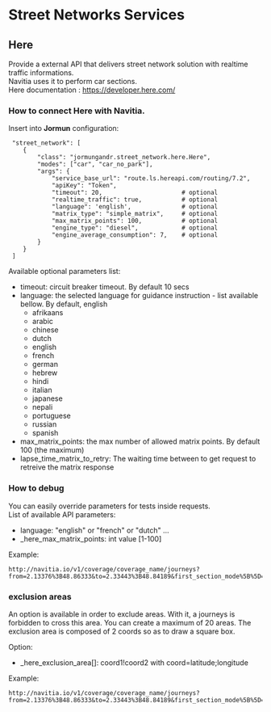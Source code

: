 # Street Networks Services

## Here

Provide a external API that delivers street network solution with realtime traffic informations.<br>
Navitia uses it to perform car sections.<br>
Here documentation : https://developer.here.com/

### How to connect Here with Navitia.

Insert into **Jormun** configuration:

```
 "street_network": [
    {
        "class": "jormungandr.street_network.here.Here",
        "modes": ["car", "car_no_park"],
        "args": {
            "service_base_url": "route.ls.hereapi.com/routing/7.2",
            "apiKey": "Token",
            "timeout": 20,                      # optional
            "realtime_traffic": true,           # optional
            "language": 'english',              # optional
            "matrix_type": "simple_matrix",     # optional
            "max_matrix_points": 100,           # optional
            "engine_type": "diesel",            # optional
            "engine_average_consumption": 7,    # optional
        }
    }
 ]
```

Available optional parameters list:
* timeout: circuit breaker timeout. By default 10 secs
* language: the selected language for guidance instruction - list available bellow. By default, english
    * afrikaans
    * arabic
    * chinese
    * dutch
    * english
    * french
    * german
    * hebrew
    * hindi
    * italian
    * japanese
    * nepali
    * portuguese
    * russian
    * spanish
* max_matrix_points: the max number of allowed matrix points. By default 100 (the maximum)
* lapse_time_matrix_to_retry: The waiting time between to get request to retreive the matrix response

### How to debug

You can easily override parameters for tests inside requests.<br>
List of available API parameters:
* language: "english" or "french" or "dutch" ...
* _here_max_matrix_points: int value [1-100]

Example:

```
http://navitia.io/v1/coverage/coverage_name/journeys?from=2.13376%3B48.86333&to=2.33443%3B48.84189&first_section_mode%5B%5D=car&_here_realtime_traffic=true&_here_max_matrix_points=50&language=french
```

### exclusion areas

An option is available in order to exclude areas. With it, a journeys is forbidden to cross this area. You can create a maximum of 20 areas. The exclusion area is composed of 2 coords so as to draw a square box.

Option:

* _here_exclusion_area[]: coord1!coord2 with coord=latitude;longitude

Example:

```
http://navitia.io/v1/coverage/coverage_name/journeys?from=2.13376%3B48.86333&to=2.33443%3B48.84189&first_section_mode%5B%5D=car&_here_exclusion_area[]=2.36753;48.89632!2.32119;48.90422&_here_exclusion_area[]=2.35563;48.99777!2.40112;48.10666
```




